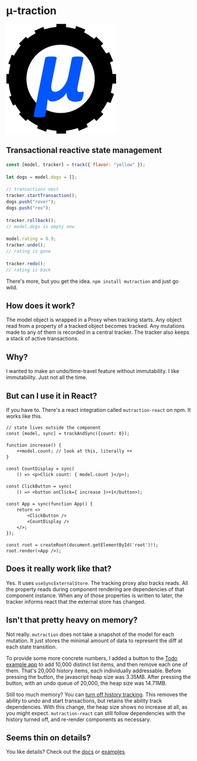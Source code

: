 # μ-traction

![mutraction logo](logo.png)

## Transactional reactive state management

```js
const [model, tracker] = track({ flavor: "yellow" });

let dogs = model.dogs = [];

// transactions nest
tracker.startTransaction();
dogs.push("rover");
dogs.push("rex");

tracker.rollback();
// model.dogs is empty now

model.rating = 9.9;
tracker.undo();
// rating is gone

tracker.redo();
// rating is back
```

There's more, but you get the idea.  `npm install mutraction` and just go wild.

## How does it work?

The model object is wrapped in a Proxy when tracking starts.  Any object read from a property of a tracked object becomes tracked.  Any mutations made to any of them is recorded in a central tracker.  The tracker also keeps a stack of active transactions.

## Why?

I wanted to make an undo/time-travel feature without immutability.  I like immutability.  Just not all the time.

## But can I use it in React?

If you have to.  There's a react integration called `mutraction-react` on npm.  It works like this.

```tsx
// state lives outside the component
const [model, sync] = trackAndSync({count: 0});

function increase() { 
    ++model.count; // look at this, literally ++
}

const CountDisplay = sync(
    () => <p>Click count: { model.count }</p>);

const ClickButton = sync(
    () => <button onClick={ increase }>+1</button>);

const App = sync(function App() {
    return <>
        <ClickButton />
        <CountDisplay />
    </>;
});

const root = createRoot(document.getElementById('root')!);
root.render(<App />);
```

## Does it really work like that?

Yes.  It uses `useSyncExternalStore`.  The tracking proxy also tracks reads.  All the property reads during component rendering are dependencies of that component instance.  When any of those properties is written to later, the tracker informs react that the external store has changed.

## Isn't that pretty heavy on memory?

Not really.  `mutraction` does not take a snapshot of the model for each mutation.  It just stores the minimal amount of data to represent the diff at each state transition.  

To provide some more concrete numbers, I added a button to the [Todo example app](./example/react-todo/) to add 10,000 distinct list items, and then remove each one of them.  That's 20,000 history items, each individually addressable. Before pressing the button, the javascript heap size was 3.35MB.  After pressing the button, with an undo queue of 20,000, the heap size was 14.71MB.

Still too much memory? You can [turn off history tracking](./docs/tracker.md).  This removes the ability to undo and start transactions, but retains the ability track dependencies.  With this change, the heap size shows no increase at all, as you might expect.  `mutraction-react` can still follow dependencies with the history turned off, and re-render components as necessary.

## Seems thin on details?

You like details?  Check out the [docs](./docs/) or [examples](./example/).